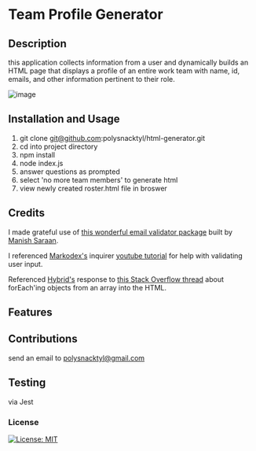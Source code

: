 
# Team Profile Generator 

## Description
this application collects information from a user and dynamically builds an HTML page that displays a profile of an entire work team with name, id, emails, and other information pertinent to their role. 

![image](https://raw.githubusercontent.com/polysnacktyl/team-profile-generator/main/assets/demo.gif)

## Installation and Usage

1. git clone git@github.com:polysnacktyl/html-generator.git
2. cd into project directory
3. npm install 
4. node index.js
5. answer questions as prompted 
6. select 'no more team members' to generate html
7. view newly created roster.html file in broswer 



## Credits 
I made grateful use of [this wonderful email validator package](https://www.npmjs.com/package/email-validator) built by [Manish Saraan](https://github.com/manishsaraan). 

I referenced [Markodex's](https://www.youtube.com/channel/UC7RGmhOjaxsBdCl_XEsDPrw) inquirer [youtube tutorial](https://www.youtube.com/watch?v=1AxFrY2oSiw) for help with validating user input. 

Referenced [Hybrid's](https://stackoverflow.com/users/3345051/hybrid) response to [this Stack Overflow thread](https://stackoverflow.com/a/55426653/15343336) about forEach'ing objects from an array into the HTML. 

## Features

## Contributions
send an email to polysnacktyl@gmail.com

## Testing
via Jest 

### License
[![License: MIT](https://img.shields.io/badge/License-MIT-yellow.svg)](https://opensource.org/licenses/MIT)


